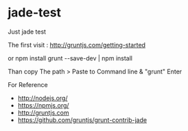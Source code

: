 jade-test
=========

Just jade test

The first visit : http://gruntjs.com/getting-started

or
 npm install grunt --save-dev | npm install

Than copy The path > Paste to Command line & "grunt" Enter

For Reference
* http://nodejs.org/
* https://npmjs.org/
* http://gruntjs.com
* https://github.com/gruntjs/grunt-contrib-jade